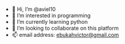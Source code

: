 - 👋 Hi, I’m @aviel10
- 👀 I’m interested in programming 
- 🌱 I’m currently learning python
- 💞️ I’m looking to collaborate on this platform
- 📫 email address: ebukahvictor@gmail.com

<!---
aviel10/aviel10 is a ✨ special ✨ repository because its `README.md` (this file) appears on your GitHub profile.
You can click the Preview link to take a look at your changes.
--->
